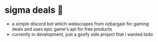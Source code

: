 # sigma deals 🤑
- a simple discord bot which webscrapes from ozbargain for gaming deals and uses epic game's api for free products
- currently in development, just a goofy side project that i wanted todo
